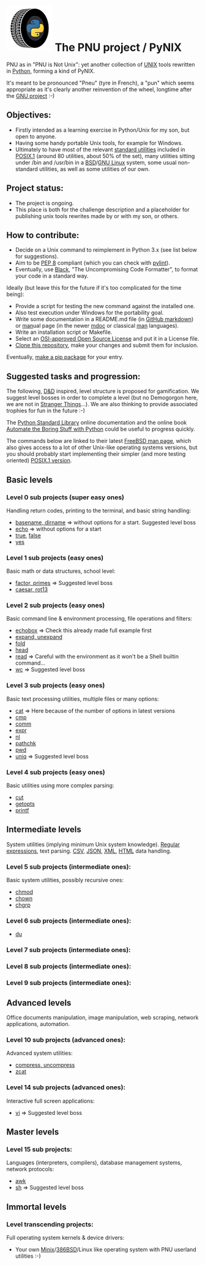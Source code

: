 # ![PNU logo](/_images/pnu-logo-small.png) The PNU project / PyNIX 
PNU as in "PNU is Not Unix": yet another collection of [UNIX](https://en.wikipedia.org/wiki/Unix) tools rewritten in [Python](https://www.python.org/), forming a kind of PyNIX.

It's meant to be pronounced "Pneu" (tyre in French), a "pun" which seems appropriate as it's clearly another reinvention of the wheel, longtime after the [GNU project](https://www.gnu.org/gnu/thegnuproject.en.html) :-)

## Objectives:
* Firstly intended as a learning exercise in Python/Unix for my son, but open to anyone.
* Having some handy portable Unix tools, for example for Windows.
* Ultimately to have most of the relevant [standard utilities](https://pubs.opengroup.org/onlinepubs/9699919799/idx/utilities.html) included in [POSIX.1](https://pubs.opengroup.org/onlinepubs/9699919799/nframe.html) (around 80 utilities, about 50% of the set), many utilities sitting under /bin and /usr/bin in a [BSD](https://en.wikipedia.org/wiki/Berkeley_Software_Distribution)/[GNU Linux](https://en.wikipedia.org/wiki/Linux) system, some usual non-standard utilities, as well as some utilities of our own.

## Project status:
* The project is ongoing.
* This place is both for the challenge description and a placeholder for publishing unix tools rewrites made by or with my son, or others.

## How to contribute:
* Decide on a Unix command to reimplement in Python 3.x (see list below for suggestions).
* Aim to be [PEP 8](https://www.python.org/dev/peps/pep-0008/) compliant (which you can check with [pylint](https://www.pylint.org/)).
* Eventually, use [Black](https://github.com/psf/black), "The Uncompromising Code Formatter", to format your code in a standard way.

Ideally (but leave this for the future if it's too complicated for the time being):
* Provide a script for testing the new command against the installed one.
* Also test execution under Windows for the portability goal.
* Write some documentation in a README.md file (in [GitHub markdown](https://guides.github.com/features/mastering-markdown/)) or [man](https://www.freebsd.org/cgi/man.cgi?query=man)ual page (in the newer [mdoc](https://www.freebsd.org/cgi/man.cgi?query=mdoc&sektion=7) or classical [man](https://www.freebsd.org/cgi/man.cgi?query=man&sektion=7) languages).
* Write an installation script or Makefile.
* Select an [OSI-approved Open Source License](https://opensource.org/licenses) and put it in a License file.
* [Clone this repository](https://docs.github.com/en/github/creating-cloning-and-archiving-repositories/cloning-a-repository), make your changes and submit them for inclusion.

Eventually, [make a pip package](https://packaging.python.org/tutorials/packaging-projects/) for your entry.

## Suggested tasks and progression:
The following, [D&D](https://en.wikipedia.org/wiki/Dungeons_%26_Dragons) inspired, level structure is proposed for gamification.
We suggest level bosses in order to complete a level (but no Demogorgon here, we are not in [Stranger Things](https://en.wikipedia.org/wiki/Stranger_Things)...).
We are also thinking to provide associated trophies for fun in the future :-)

The [Python Standard Library](https://docs.python.org/3/library/index.html) online documentation and the online book [Automate the Boring Stuff with Python](https://automatetheboringstuff.com/) could be useful to progress quickly.

The commands below are linked to their latest [FreeBSD man page](https://www.freebsd.org/cgi/man.cgi), which also gives access to a lot of other Unix-like operating systems versions, but you should probably start implementing their simpler (and more testing oriented) [POSIX.1 version](https://pubs.opengroup.org/onlinepubs/9699919799/idx/utilities.html).

## Basic levels
### Level 0 sub projects (super easy ones)
Handling return codes, printing to the terminal, and basic string handling:
* [basename, dirname](https://www.freebsd.org/cgi/man.cgi?query=basename) => without options for a start. Suggested level boss
* [echo](https://www.freebsd.org/cgi/man.cgi?query=echo) => without options for a start
* [true](https://www.freebsd.org/cgi/man.cgi?query=true), [false](https://www.freebsd.org/cgi/man.cgi?query=false)
* [yes](https://www.freebsd.org/cgi/man.cgi?query=yes)

### Level 1 sub projects (easy ones)
Basic math or data structures, school level:
* [factor, primes](https://www.freebsd.org/cgi/man.cgi?query=factor) => Suggested level boss
* [caesar, rot13](https://www.freebsd.org/cgi/man.cgi?query=caesar)

### Level 2 sub projects (easy ones)
Basic command line & environment processing, file operations and filters:
* [echobox](https://github.com/HubTou/PNU/tree/main/echobox) => Check this already made full example first
* [expand, unexpand](https://www.freebsd.org/cgi/man.cgi?query=expand)
* [fold](https://www.freebsd.org/cgi/man.cgi?query=fold)
* [head](https://www.freebsd.org/cgi/man.cgi?query=head)
* [read](https://www.freebsd.org/cgi/man.cgi?query=read) => Careful with the environment as it won't be a Shell builtin command...
* [wc](https://www.freebsd.org/cgi/man.cgi?query=wc) => Suggested level boss

### Level 3 sub projects (easy ones)
Basic text processing utilities, multiple files or many options:
* [cat](https://www.freebsd.org/cgi/man.cgi?query=cat) => Here because of the number of options in latest versions
* [cmp](https://www.freebsd.org/cgi/man.cgi?query=cmp)
* [comm](https://www.freebsd.org/cgi/man.cgi?query=comm)
* [expr](https://www.freebsd.org/cgi/man.cgi?query=expr)
* [nl](https://www.freebsd.org/cgi/man.cgi?query=nl)
* [pathchk](https://www.freebsd.org/cgi/man.cgi?query=pathchk)
* [pwd](https://www.freebsd.org/cgi/man.cgi?query=pwd)
* [uniq](https://www.freebsd.org/cgi/man.cgi?query=uniq) => Suggested level boss

### Level 4 sub projects (easy ones)
Basic utilities using more complex parsing:
* [cut](https://www.freebsd.org/cgi/man.cgi?query=cut)
* [getopts](https://www.freebsd.org/cgi/man.cgi?query=getopts)
* [printf](https://www.freebsd.org/cgi/man.cgi?query=printf)

## Intermediate levels
System utilities (implying minimum Unix system knowledge).
[Regular expressions](https://docs.python.org/3/library/re.html), text parsing.
[CSV](https://docs.python.org/3/library/csv.html), [JSON](https://docs.python.org/3/library/json.html), [XML](https://docs.python.org/3/library/xml.html), [HTML](https://docs.python.org/3/library/html.html) data handling.

### Level 5 sub projects (intermediate ones):
Basic system utilities, possibly recursive ones:
* [chmod](https://www.freebsd.org/cgi/man.cgi?query=chmod)
* [chown](https://www.freebsd.org/cgi/man.cgi?query=chown)
* [chgrp](https://www.freebsd.org/cgi/man.cgi?query=chgrp)

### Level 6 sub projects (intermediate ones):
* [du](https://www.freebsd.org/cgi/man.cgi?query=du)

### Level 7 sub projects (intermediate ones):

### Level 8 sub projects (intermediate ones):

### Level 9 sub projects (intermediate ones):

## Advanced levels
Office documents manipulation, image manipulation, web scraping, network applications, automation.

### Level 10 sub projects (advanced ones):
Advanced system utilities:
* [compress, uncompress](https://www.freebsd.org/cgi/man.cgi?query=compress)
* [zcat](https://www.freebsd.org/cgi/man.cgi?query=zcat)

### Level 14 sub projects (advanced ones):
Interactive full screen applications:
* [vi](https://www.freebsd.org/cgi/man.cgi?query=vi) => Suggested level boss

## Master levels
### Level 15 sub projects:
Languages (interpreters, compilers), database management systems, network protocols:
* [awk](https://www.freebsd.org/cgi/man.cgi?query=awk)
* [sh](https://www.freebsd.org/cgi/man.cgi?query=sh) => Suggested level boss

## Immortal levels
### Level transcending projects:
Full operating system kernels & device drivers:
* Your own [Minix](https://en.wikipedia.org/wiki/Minix)/[386BSD](https://en.wikipedia.org/wiki/386BSD)/Linux like operating system with PNU userland utilities :-)
